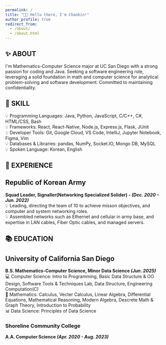 ```yaml
---
permalink: /
title: "👋🏻 Hello there, I'm Chanbin!"
author_profile: true
redirect_from:
  - /about/
  - /about.html
---
```


## ✨ ABOUT

I'm Mathematics-Computer Science major at UC San Diego with a strong passion for coding and Java. Seeking a software engineering role, leveraging a solid foundation in math and computer science for analytical problem-solving and software development. Committed to maintaining confidentiality.

## 🔧 SKILL

💡 Programming Languages: Java, Python, JavaScript, C/C++, C#, HTML/CSS, Bash \
💡 Frameworks: React, React-Native, Node.js, Express.js, Flask, JUnit \
💡 Developer Tools: Git, Google Cloud, VS Code, IntelliJ, Jupyter Notebook, Figma, Vim \
💡 Databases & Libraries: pandas, NumPy, Socket.IO, Mongo DB, MySQL \
💡 Spoken Language: Korean, English

## 🧳 EXPERIENCE

## Republic of Korean Army

**Squad Leader, Signaller(Networking Specialized Solider) - _(Dec. 2020 – Jun. 2022)_** \
💡 Leading, directing the team of 10 to achieve misson objectives, and computer and system networking roles. \
💡 Assembled networks such as Ethernet and cellular in army base, and expertise in LAN cables, Fiber Optic cables, and managed servers.

## 📚 EDUCATION

## University of California San Diego

**B.S. Mathematics-Computer Science, Minor Data Science _(Jun. 2025)_** \
💻 Computer Science: Intro to Programming, Basic Data Structure & OO Design, Software Tools & Techniques Lab, Data Structure, Engineering Computation(C)\
🧮 Mathematics: Calculus, Vecter Calculus, Linear Algebra, Differential Equations, Mathematical Reasoning, Modern Algebra, Descrete Math & Graph Theory, Introduction to Probability\
📊 Data Science: Principles of Data Science

### Shoreline Community College

**A.A. Computer Science _(Apr. 2020 - Aug. 2023)_**
